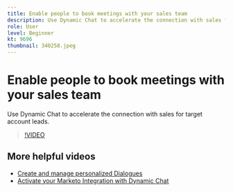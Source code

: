 ```yaml
---
title: Enable people to book meetings with your sales team
description: Use Dynamic Chat to accelerate the connection with sales for target account leads.
role: User
level: Beginner
kt: 9696
thumbnail: 340258.jpeg
---
```


# Enable people to book meetings with your sales team

Use Dynamic Chat to accelerate the connection with sales for target account leads.

>[!VIDEO](https://video.tv.adobe.com/v/340258/?quality=12&learn=on)

## More helpful videos

* [Create and manage personalized Dialogues](dialogue-management.md)
* [Activate your Marketo Integration with Dynamic Chat](marketo-integration.md)
